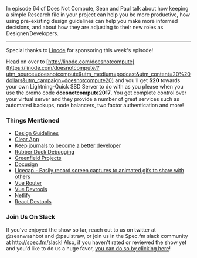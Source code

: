 In episode 64 of Does Not Compute, Sean and Paul talk about how keeping a simple Research file in your project can help you be more productive, how using pre-existing design guidelines can help you make more informed decisions, and about how they are adjusting to their new roles as Designer/Developers.

---

Special thanks to [Linode](https://linode.com/doesnotcompute/?utm_source=doesnotcompute&utm_medium=podcast&utm_content=20%20dollars&utm_campaign=doesnotcompute20) for sponsoring this week's episode!

Head on over to [http://linode.com/doesnotcompute](https://linode.com/doesnotcompute/?utm_source=doesnotcompute&utm_medium=podcast&utm_content=20%20dollars&utm_campaign=doesnotcompute20) and you'll get **$20** towards your own Lightning-Quick SSD Server to do with as you please when you use the promo code **doesnotcompute2017**. You get complete control over your virtual server and they provide a number of great services such as automated backups, node balancers, two factor authentication and more!

### Things Mentioned

* [Design Guidelines](http://designguidelines.co/)
* [Clear App](https://www.realmacsoftware.com/clear/)
* [Keep journals to become a better developer](https://dbader.org/blog/keep-journals-to-become-a-better-developer)
* [Rubber Duck Debugging](https://en.wikipedia.org/wiki/Rubber_duck_debugging)
* [Greenfield Projects](https://en.wikipedia.org/wiki/Greenfield_project)
* [Docusign](https://www.docusign.com/)
* [Licecap - Easily record screen captures to animated gifs to share with others](http://www.cockos.com/licecap/)
* [Vue Router](https://router.vuejs.org/en/)
* [Vue Devtools](https://github.com/vuejs/vue-devtools)
* [Netlify](https://www.netlify.com/)
* [React Devtools](https://github.com/facebook/react-devtools)

### Join Us On Slack

If you've enjoyed the show so far, reach out to us on twitter at @seanwashbot and @paulstraw, or join us in the Spec.fm slack community at http://spec.fm/slack! Also, if you haven't rated or reviewed the show yet and you'd like to do us a huge favor, [you can do so by clicking here](https://itunes.apple.com/us/podcast/does-not-compute/id1048731980?mt=2)!

